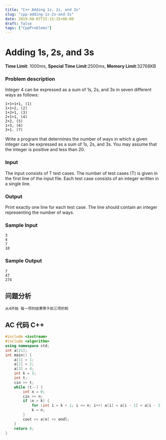 ```yaml
---
title: "C++ Adding 1s, 2s, and 3s"
slug: "cpp-adding-1s-2s-and-3s"
date: 2019-08-07T15:15:15+08:00
draft: false
tags: ["CppProblems"]
---
```


# Adding 1s, 2s, and 3s

**Time Limit**: 1000ms, **Special Time Limit**:2500ms, **Memory Limit**:32768KB

### **Problem description**

Integer 4 can be expressed as a sum of 1s, 2s, and 3s in seven different ways as follows:

    1+1+1+1, (1)
    1+1+2, (2)
    1+2+1, (3)
    2+1+1, (4)
    2+2, (5)
    1+3, (6)
    3+1. (7)

Write a program that determines the number of ways in which a given integer can be expressed as a sum of 1s, 2s, and 3s. You may assume that the integer is positive and less than 20.

### **Input**

The input consists of T test cases. The number of test cases (T) is given in the first line of the input file. Each test case consists of an integer written in a single line.

### **Output**

Print exactly one line for each test case. The line should contain an integer representing the number of ways.

### **Sample Input**

    3
    4
    7
    10

### **Sample Output**

    7
    47
    274

## **问题分析**

    从4开始 每一项的结果等于前三项的和

## AC 代码 C++

```cpp
#include <iostream>
#include <algorithm>
using namespace std;
int a[21];
int main() {
	a[1] = 1;
	a[2] = 2;
	a[3] = 4;
	int k = 3;
	int t;
	cin >> t;
	while (t--) {
		int n = 0;
		cin >> n;
		if (n > k) {
			for (int i = k + 1; i <= n; i++) a[i] = a[i - 1] + a[i - 2] + a[i - 3];
			k = n;
		}
		cout << a[n] << endl;
	}
	return 0;
}
```

